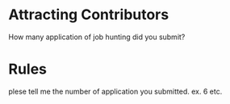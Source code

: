 # Attracting Contributors
How many application of job hunting did you submit?

# Rules
plese tell me the number of application you submitted.
ex. 6 etc.
